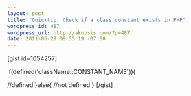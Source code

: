 ```yaml
--- 
layout: post
title: "Quicktip: Check if a class constant exists in PHP"
wordpress_id: 487
wordpress_url: http://aknosis.com/?p=487
date: 2011-06-29 09:55:19 -07:00
---
```

[gist id=1054257]
<!--?php <br ?--> if(defined('className::CONSTANT_NAME')){
//defined
}else{
//not defined
}
[/gist]
